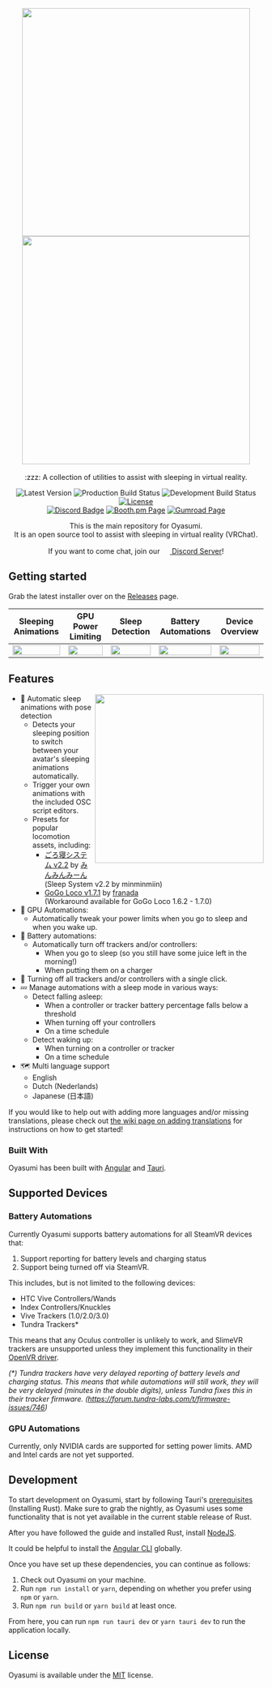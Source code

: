 <p align="center">
    <img src="https://github.com/Raphiiko/Oyasumi/blob/develop/docs/img/logo_light.png?raw=true#gh-light-mode-only" width="450">
    <img src="https://github.com/Raphiiko/Oyasumi/blob/develop/docs/img/logo_dark.png?raw=true#gh-dark-mode-only" width="450">
    <br/>
    <br/>
    :zzz: A collection of utilities to assist with sleeping in virtual reality.
</p>
<p align="center">
    <a><img alt="Latest Version" src="https://img.shields.io/github/v/tag/Raphiiko/Oyasumi?color=informational&label=version&sort=semver"></a>
    <a><img alt="Production Build Status" src="https://github.com/Raphiiko/Oyasumi/actions/workflows/build-release.yml/badge.svg"/></a>
    <a><img alt="Development Build Status" src="https://github.com/Raphiiko/Oyasumi/actions/workflows/build-development.yml/badge.svg"/></a>
    <a href="https://github.com/Raphiiko/Oyasumi/blob/develop/LICENSE"><img alt="License" src="https://img.shields.io/github/license/Raphiiko/Oyasumi"></a>
    <br>
    <a href="[https://raphiiko.booth.pm](https://discord.gg/7MqdPJhYxC)"><img alt="Discord Badge" src="https://img.shields.io/discord/1023672078672609382?color=5865f2&label=Discord&logo=discord&logoColor=https%3A%2F%2Fshields.io%2Fcategory%2Fother"/></a>
    <a href="https://raphiiko.booth.pm"><img alt="Booth.pm Page" src="https://img.shields.io/badge/Store-BOOTH.PM-red"/></a>
    <a href="https://raphiiko.gumroad.com"><img alt="Gumroad Page" src="https://img.shields.io/badge/Store-Gumroad-important"/></a>
</p>

<p align="center">
  This is the main repository for Oyasumi.<br>It is an open source tool to assist with sleeping in virtual reality (VRChat).
</p>

<p align="center">
  If you want to come chat, join our <a href="https://discord.gg/7MqdPJhYxC"><img src="https://user-images.githubusercontent.com/111654848/192362041-f09cc066-a964-446f-aa2c-fa7a7a31ec05.png" width="16" style="fill: white" /> Discord Server</a>!
</p>

## Getting started

Grab the latest installer over on the [Releases](https://github.com/Raphiiko/Oyasumi/releases) page.

| Sleeping Animations | GPU Power Limiting | Sleep Detection | Battery Automations | Device Overview |
|---------------------|--------------------|-----------------|---------------------|-----------------|
|<img src="https://github.com/Raphiiko/Oyasumi/raw/develop/docs/img/screenshot_sleeping_animations.png" width="100%" crossorigin>|<img src="https://github.com/Raphiiko/Oyasumi/raw/develop/docs/img/screenshot_gpu_automations.png" width="100%" crossorigin>|<img src="https://github.com/Raphiiko/Oyasumi/raw/develop/docs/img/screenshot_sleep_detection.png" width="100%" crossorigin>|<img src="https://github.com/Raphiiko/Oyasumi/raw/develop/docs/img/screenshot_battery_automations.png" width="100%" crossorigin>|<img src="https://github.com/Raphiiko/Oyasumi/raw/develop/docs/img/screenshot_overview.png" width="100%" crossorigin>|

## Features
<img align="right" src="https://github.com/Raphiiko/Oyasumi/raw/develop/docs/img/sleeping_pose.gif" height="333">

- :dizzy: Automatic sleep animations with pose detection
  - Detects your sleeping position to switch between your avatar's sleeping animations automatically.
  - Trigger your own animations with the included OSC script editors.
  - Presets for popular locomotion assets, including:
    - [ごろ寝システム v2.2](https://minminmart.booth.pm/items/2886739) by [みんみんみーん](https://twitter.com/minminmeeean) 
      <br>(Sleep System v2.2 by minminmiin)
    - [GoGo Loco v1.7.1](https://booth.pm/en/items/3290806) by [franada](https://twitter.com/franada)
      <br>(Workaround available for GoGo Loco 1.6.2 - 1.7.0)
- :electric_plug: GPU Automations:
  - Automatically tweak your power limits when you go to sleep and when you wake up.
- :battery: Battery automations:
  - Automatically turn off trackers and/or controllers:
    - When you go to sleep (so you still have some juice left in the morning!)
    - When putting them on a charger
- :wrench: Turning off all trackers and/or controllers with a single click.
- :zzz: Manage automations with a sleep mode in various ways:
  - Detect falling asleep:
    - When a controller or tracker battery percentage falls below a threshold
    - When turning off your controllers
    - On a time schedule
  - Detect waking up:
    - When turning on a controller or tracker
    - On a time schedule
- 🗺️ Multi language support
  - English
  - Dutch (Nederlands)
  - Japanese (日本語)

If you would like to help out with adding more languages and/or missing translations, please check out [the wiki page on adding translations](https://github.com/Raphiiko/Oyasumi/wiki/Adding-Translations) for instructions on how to get started!

### Built With

Oyasumi has been built with [Angular](https://angular.io/) and [Tauri](https://tauri.app/).

## Supported Devices

### Battery Automations
Currently Oyasumi supports battery automations for all SteamVR devices that:
1. Support reporting for battery levels and charging status
2. Support being turned off via SteamVR. 

This includes, but is not limited to the following devices:
- HTC Vive Controllers/Wands
- Index Controllers/Knuckles
- Vive Trackers (1.0/2.0/3.0)
- Tundra Trackers\*

This means that any Oculus controller is unlikely to work, and SlimeVR trackers are unsupported unless they implement this functionality in their [OpenVR driver](https://github.com/SlimeVR/SlimeVR-OpenVR-Driver).

*(\*) Tundra trackers have very delayed reporting of battery levels and charging status. This means that while automations will still work, they will be very delayed (minutes in the double digits), unless Tundra fixes this in their tracker firmware. (https://forum.tundra-labs.com/t/firmware-issues/746)*

### GPU Automations

Currently, only NVIDIA cards are supported for setting power limits. AMD and Intel cards are not yet supported.

## Development

To start development on Oyasumi, start by following Tauri's [prerequisites](https://tauri.app/v1/guides/getting-started/prerequisites) (Installing Rust).
Make sure to grab the nightly, as Oyasumi uses some functionality that is not yet available in the current stable release of Rust.

After you have followed the guide and installed Rust, install [NodeJS](https://nodejs.org/en/download/).

It could be helpful to install the [Angular CLI](https://angular.io/cli) globally.

Once you have set up these dependencies, you can continue as follows:

1. Check out Oyasumi on your machine.
2. Run `npm run install` or `yarn`, depending on whether you prefer using `npm` or `yarn`.
3. Run `npm run build` or `yarn build` at least once.

From here, you can run `npm run tauri dev` or `yarn tauri dev` to run the application locally.

## License

Oyasumi is available under the [MIT](https://github.com/Raphiiko/Oyasumi/blob/develop/LICENSE.md) license.
